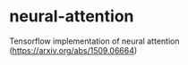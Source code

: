 # neural-attention
Tensorflow implementation of neural attention (https://arxiv.org/abs/1509.06664)
